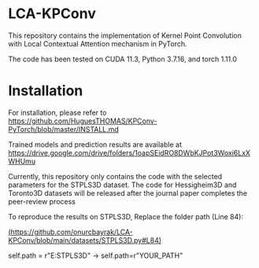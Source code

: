 # LCA-KPConv

This repository contains the implementation of Kernel Point Convolution with Local Contextual Attention mechanism in PyTorch.

The code has been tested on 
CUDA 11.3, Python 3.7.16, and torch 1.11.0

# Installation  
For installation, please refer to https://github.com/HuguesTHOMAS/KPConv-PyTorch/blob/master/INSTALL.md

Trained models and prediction results are available at https://drive.google.com/drive/folders/1oapSEidRO8DWbKJPot3Woxi6LxXWHUmu


Currently, this repository only contains the code with the selected parameters for the STPLS3D dataset.
The code for Hessigheim3D and Toronto3D datasets will be released after the journal paper completes the peer-review process

To reproduce the results on STPLS3D, 
Replace the folder path (Line 84):

[(https://github.com/onurcbayrak/LCA-KPConv/blob/main/datasets/STPLS3D.py#L84)](https://github.com/onurcbayrak/LCA-KPConv/blob/main/datasets/STPLS3D.py#L84)

  self.path = r"E:STPLS3D" -> self.path=r"YOUR_PATH"




